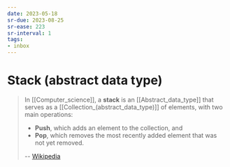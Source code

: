 ```yaml
---
date: 2023-05-18
sr-due: 2023-08-25
sr-ease: 223
sr-interval: 1
tags:
- inbox
---
```


# Stack (abstract data type)

> In [[Computer_science]], a **stack** is an [[Abstract_data_type]] that serves
> as a [[Collection_(abstract_data_type)]] of elements, with two main
> operations:
>
> - **Push**, which adds an element to the collection, and
> - **Pop**, which removes the most recently added element that was not yet
>   removed.
>
> -- [Wikipedia](https://en.wikipedia.org/wiki/Stack_\(abstract_data_type\))